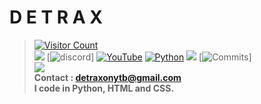# **D E T R A X**<br>
> [![Visitor Count](https://profile-counter.glitch.me/{detrax}/count.svg)](https://www.youtube.com/channel/UCa3dFRJ3TVy6aKgN2WjXqWg)<br>
> [![](https://komarev.com/ghpvc/?username=detrax07)](https://www.youtube.com/channel/UCa3dFRJ3TVy6aKgN2WjXqWg)
> [![discord](https://discord.com/api/guilds/267624335836053506/widget.png)]
> [![YouTube](https://img.shields.io/badge/-V%20E%20N%20A%20X-000000?style=flat&logo=youtube)](https://www.youtube.com/channel/UCa3dFRJ3TVy6aKgN2WjXqWg)
> [![Python](https://img.shields.io/badge/-Python-000000?style=flat&logo=python)](https://www.youtube.com/channel/UCa3dFRJ3TVy6aKgN2WjXqWg)
> [![](https://github-readme-stats.vercel.app/api/top-langs?username=detrax07&show_icons=true&locale=en&theme=midnight-purple)](https://www.youtube.com/channel/UCa3dFRJ3TVy6aKgN2WjXqWg)
[![Commits](https://github-readme-stats.vercel.app/api?username=detrax07&include_all_commits=true&count_private=true&show_icons=true&theme=midnight-purple)]<br>
> <img src="https://cdn.discordapp.com/attachments/866770718594564146/889566596346048612/dd.PNG"><br>
> **Contact : detraxonytb@gmail.com**<br>
> **I code in Python, HTML and CSS.**<br>
